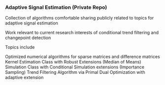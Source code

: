 ### Adaptive Signal Estimation (Private Repo)

Collection of algorithms comfortable sharing publicly related to topics for adaptive signal estimation

Work relevant to current research interests of conditional trend filtering and changepoint detection

Topics include

Optimized numerical algorithms for sparse matrices and difference matrices
Kernel Estimation Class with Robust Extensions (Median of Means)
Simulation Class with Conditional Simulation extensions (Importance Sampling)
Trend Filtering Algorithm via Primal Dual Optimization with adaptive extension
